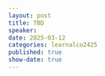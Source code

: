 ```yaml
---
layout: post
title: TBD
speaker:
date: 2025-03-12
categories: learnalco2425
published: true
show-date: true
---
```

